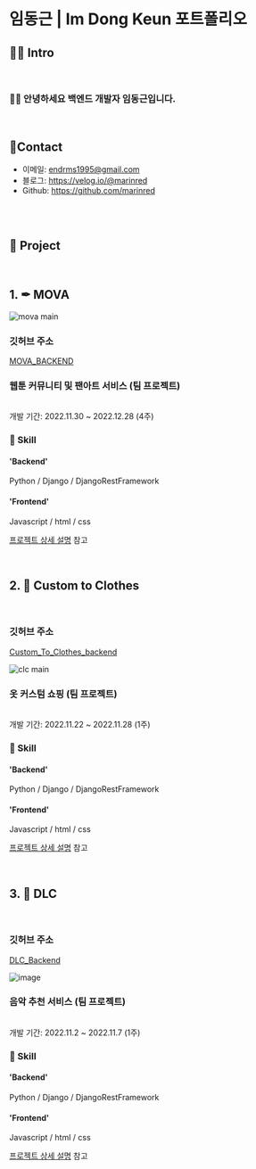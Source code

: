 # 임동근 | Im Dong Keun 포트폴리오

## 🧑‍💻 Intro

<br/>

### 👍🏼  안녕하세요 백엔드 개발자 임동근입니다.

<br/>

## 📱Contact
- 이메일: endrms1995@gmail.com
- 블로그: https://velog.io/@marinred
- Github: https://github.com/marinred

<br/>
<br/>


## 📂 Project
<br/>

## 1. ✒ MOVA
![mova main](https://user-images.githubusercontent.com/113073174/210254039-7fcdefaf-7cc7-4880-ae87-c463fb601207.png)

### 깃허브 주소


[MOVA_BACKEND](https://github.com/marinred/MOVA_BACKEND)
<br/>

### 웹툰 커뮤니티 및 팬아트 서비스 (팀 프로젝트)
<br/>
개발 기간: 2022.11.30 ~ 2022.12.28  (4주)  

### 🔧 Skill
#### 'Backend'
Python / Django / DjangoRestFramework

#### 'Frontend'
Javascript / html / css

[프로젝트 상세 설명](https://github.com/marinred/Portfolio/blob/main/project_detail/mova/mova.md) 참고

<br/>

## 2. 👕 Custom to Clothes

<br/>

### 깃허브 주소

[Custom_To_Clothes_backend](https://github.com/marinred/Custom_To_Clothes_DLC_Backend)

![clc main](https://user-images.githubusercontent.com/113073174/210381300-ba91bc16-1fe6-4586-8d94-f4ed0ecb3cb5.png)


### 옷 커스텀 쇼핑 (팀 프로젝트)
<br/>
개발 기간: 2022.11.22 ~ 2022.11.28  (1주)  

### 🔧 Skill
#### 'Backend'
Python / Django / DjangoRestFramework

#### 'Frontend'
Javascript / html / css

[프로젝트 상세 설명](https://github.com/marinred/Portfolio/blob/main/project_detail/custom_to_clothes/custom_to_clothes.md) 참고

<br/>

## 3. 🎵 DLC

<br/>

### 깃허브 주소


[DLC_Backend](https://github.com/marinred/DLC_Project)


![image](https://user-images.githubusercontent.com/113073174/210380703-f1ac5c96-cddd-4294-a4e7-3037057b3ec9.png)

### 음악 추천 서비스 (팀 프로젝트)
<br/>
개발 기간: 2022.11.2 ~ 2022.11.7  (1주)  

### 🔧 Skill
#### 'Backend'
Python / Django / DjangoRestFramework

#### 'Frontend'
Javascript / html / css

[프로젝트 상세 설명](https://github.com/marinred/Portfolio/blob/main/project_detail/DLC/DLC.md) 참고
